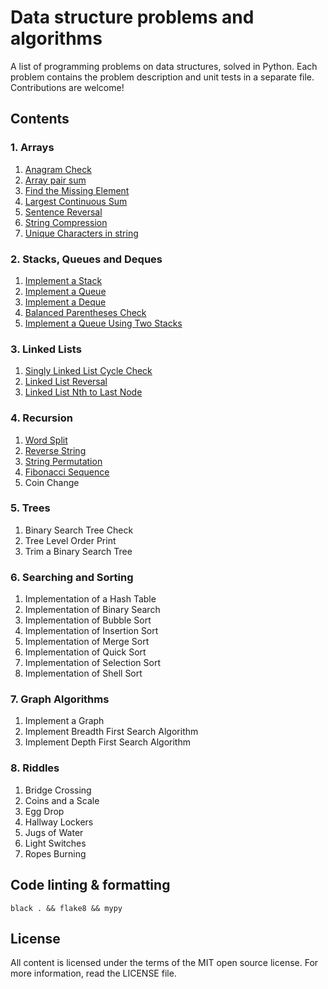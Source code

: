 # Data structure problems and algorithms

A list of programming problems on data structures, solved in Python.
Each problem contains the problem description and unit tests in a separate file. Contributions are welcome!

## Contents

### 1. Arrays

1. [Anagram Check](<01. Arrays/01-01 Anagram Check>)
1. [Array pair sum](<01. Arrays/01-02 Array pair sum>)
1. [Find the Missing Element](<01. Arrays/01-03 Find the Missing Element>)
1. [Largest Continuous Sum](<01. Arrays/01-04 Largest Continuous Sum>)
1. [Sentence Reversal](<01. Arrays/01-05 Sentence Reversal>)
1. [String Compression](<01. Arrays/01-06 String Compression>)
2. [Unique Characters in string](<01. Arrays/01-07 Unique Characters in string>)

### 2. Stacks, Queues and Deques

1. [Implement a Stack](<02. Stacks%2C Queues and Deques/02-01 Implement a Stack>)
1. [Implement a Queue](<02. Stacks%2C Queues and Deques/02-02 Implement a Queue>)
1. [Implement a Deque](<02. Stacks%2C Queues and Deques/02-03 Implement a Deque>)
1. [Balanced Parentheses Check](<02. Stacks%2C Queues and Deques/02-04 Balanced Parentheses Check>)
1. [Implement a Queue Using Two Stacks](<02. Stacks%2C Queues and Deques/02-05 Implement a Queue Using Two Stacks>)

### 3. Linked Lists

1. [Singly Linked List Cycle Check](<03. Linked Lists/03-01 Singly Linked List Cycle Check>)
1. [Linked List Reversal](<03. Linked Lists/03-02 Linked List Reversal>)
1. [Linked List Nth to Last Node](<03. Linked Lists/03-03 Linked List Nth to Last Node>)

### 4. Recursion

1. [Word Split](<04. Recursion/04-01 Word Split>)
1. [Reverse String](<04. Recursion/04-02 Reverse a String>)
1. [String Permutation](<04. Recursion/04-03 String Permutation>)
1. [Fibonacci Sequence](<04. Recursion/04-04 Fibonacci Sequence>)
1. Coin Change

### 5. Trees

1. Binary Search Tree Check
1. Tree Level Order Print
1. Trim a Binary Search Tree

### 6. Searching and Sorting

1. Implementation of a Hash Table
1. Implementation of Binary Search
1. Implementation of Bubble Sort
1. Implementation of Insertion Sort
1. Implementation of Merge Sort
1. Implementation of Quick Sort
1. Implementation of Selection Sort
1. Implementation of Shell Sort

### 7. Graph Algorithms

1. Implement a Graph
1. Implement Breadth First Search Algorithm
1. Implement Depth First Search Algorithm

### 8. Riddles

1. Bridge Crossing
1. Coins and a Scale
1. Egg Drop
1. Hallway Lockers
1. Jugs of Water
1. Light Switches
1. Ropes Burning

## Code linting & formatting

```console
black . && flake8 && mypy
```

## License

All content is licensed under the terms of the MIT open source license. For more information, read the LICENSE file.
